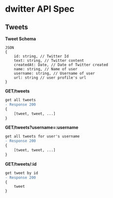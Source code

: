 # dwitter API Spec 

## Tweets

**Tweet Schema**
```
JSON
{
    id: string, // Twitter Id
    text: string, // Twitter content
    createdAt: Date, // Date of Twitter created
    name: string, // Name of user
    username: string, // Username of user
    url: string // user profile's url
}
```
**GET/tweets**
```diff
get all tweets
- Response 200
{
    [tweet, tweet, ...]
}
```
**GET/tweets?username=:username**
```diff
get all tweets for user's username
- Response 200
{
    [tweet, tweet, ...]
}
```
**GET/tweets/:id**
```diff
get tweet by id
- Response 200
{
    tweet
}
```

